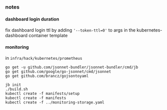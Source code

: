 ### notes

#### dashboard login duration

fix dashboard login ttl by adding `'--token-ttl=0'` to args in the kubernetes-dashboard container template

#### monitoring
in `infra/hack/kubernetes/prometheus`
```
go get -u github.com/jsonnet-bundler/jsonnet-bundler/cmd/jb
go get github.com/google/go-jsonnet/cmd/jsonnet
go get github.com/brancz/gojsontoyaml

jb init
./build.sh
kubectl create -f manifests/setup
kubectl create -f manifests
kubectl create -f ../monitoring-storage.yaml
```
